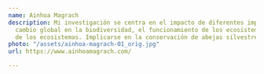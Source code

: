 ```yaml
---
name: Ainhoa Magrach
description: Mi investigación se centra en el impacto de diferentes impulsores del
  cambio global en la biodiversidad, el funcionamiento de los ecosistemas y los servicios
  de los ecosistemas. Implicarse en la conservación de abejas silvestres es importante.
photo: "/assets/ainhoa-magrach-01_orig.jpg"
url: https://www.ainhoamagrach.com/

---
```

